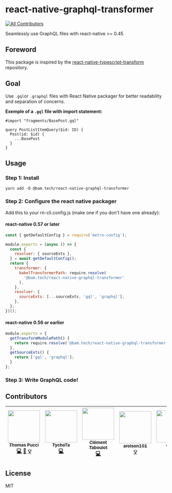 # react-native-graphql-transformer

[![All Contributors](https://img.shields.io/badge/all_contributors-7-orange.svg?style=flat-square)](#contributors)

Seamlessly use GraphQL files with react-native >= 0.45

## Foreword

This package is inspired by the
[react-native-typescript-transform](https://github.com/ds300/react-native-typescript-transformer)
repository.

## Goal

Use `.gql`or `.graphql` files with React Native packager for better readability
and separation of concerns.

**Exemple of a `.gql` file with import statement:**

```gql
#import "fragments/BasePost.gql"

query PostListItemQuery($id: ID) {
  Post(id: $id) {
    ...BasePost
  }
}
```

## Usage

### Step 1: Install

    yarn add -D @bam.tech/react-native-graphql-transformer

### Step 2: Configure the react native packager

Add this to your rn-cli.config.js (make one if you don't have one already):

#### react-native 0.57 or later

```js
const { getDefaultConfig } = require('metro-config');

module.exports = (async () => {
  const {
    resolver: { sourceExts },
  } = await getDefaultConfig();
  return {
    transformer: {
      babelTransformerPath: require.resolve(
        '@bam.tech/react-native-graphql-transformer'
      ),
    },
    resolver: {
      sourceExts: [...sourceExts, 'gql', 'graphql'],
    },
  };
})();
```

#### react-native 0.56 or earlier

```js
module.exports = {
  getTransformModulePath() {
    return require.resolve('@bam.tech/react-native-graphql-transformer');
  },
  getSourceExts() {
    return ['gql', 'graphql'];
  }
};
```

### Step 3: Write GraphQL code!

## Contributors

<!-- ALL-CONTRIBUTORS-LIST:START - Do not remove or modify this section -->
<!-- prettier-ignore -->
| [<img src="https://avatars1.githubusercontent.com/u/16262904?v=4" width="100px;"/><br /><sub><b>Thomas Pucci</b></sub>](https://github.com/tpucci)<br />[💻](https://github.com/bamlab/react-native-graphql-transformer/commits?author=tpucci "Code") [📖](https://github.com/bamlab/react-native-graphql-transformer/commits?author=tpucci "Documentation") [💡](#example-tpucci "Examples") | [<img src="https://avatars2.githubusercontent.com/u/13785185?v=4" width="100px;"/><br /><sub><b>TychoTa</b></sub>](https://twitter.com/TychoTa)<br />[💻](https://github.com/bamlab/react-native-graphql-transformer/commits?author=tychota "Code") | [<img src="https://avatars2.githubusercontent.com/u/9041221?v=4" width="100px;"/><br /><sub><b>Clément Taboulot</b></sub>](https://github.com/taboulot)<br />[💻](https://github.com/bamlab/react-native-graphql-transformer/commits?author=taboulot "Code") | [<img src="https://avatars0.githubusercontent.com/u/5304092?v=4" width="100px;"/><br /><sub><b>arolson101</b></sub>](https://github.com/arolson101)<br />[💡](#example-arolson101 "Examples") | [<img src="https://avatars1.githubusercontent.com/u/14874974?v=4" width="100px;"/><br /><sub><b>ajubin</b></sub>](https://github.com/ajubin)<br />[💻](https://github.com/bamlab/react-native-graphql-transformer/commits?author=ajubin "Code") | [<img src="https://avatars1.githubusercontent.com/u/13874?v=4" width="100px;"/><br /><sub><b>Gerard de Brieder</b></sub>](https://github.com/smeevil)<br />[🐛](https://github.com/bamlab/react-native-graphql-transformer/issues?q=author%3Asmeevil "Bug reports") | [<img src="https://avatars3.githubusercontent.com/u/1211?v=4" width="100px;"/><br /><sub><b>mike castleman</b></sub>](https://mlcastle.net/)<br />[📖](https://github.com/bamlab/react-native-graphql-transformer/commits?author=mlc "Documentation") |
| :---: | :---: | :---: | :---: | :---: | :---: | :---: |
<!-- ALL-CONTRIBUTORS-LIST:END -->

## License

MIT
